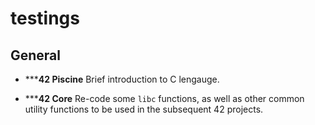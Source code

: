 # testings

## General

- *****42 Piscine**
   Brief introduction to C lengauge.

- *****42 Core**
  Re-code some `libc` functions, as well as other common utility functions to be used in the subsequent 42 projects.
